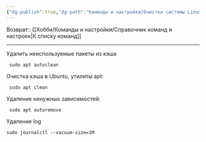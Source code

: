 ```yaml
---
{"dg-publish":true,"dg-path":"Команды и настройки/Очистка системы Linux.md","permalink":"/komandy-i-nastrojki/ochistka-sistemy-linux/","updated":"2024-09-03T16:13:24+03:00"}
---
```


Возврат:: [[Хобби/Команды и настройки/Справочник команд и настроек\|К списку команд]]

---
Удалить неиспользуемые пакеты из кэша

```console
 sudo apt autoclean
```

Очистка кэша в Ubuntu, утилиты apt:

```console
 sudo apt clean
```

Удаление ненужных зависимостей:

```console
 sudo apt autoremove
```

Удаление log

```console
sudo journalctl --vacuum-size=1M
```